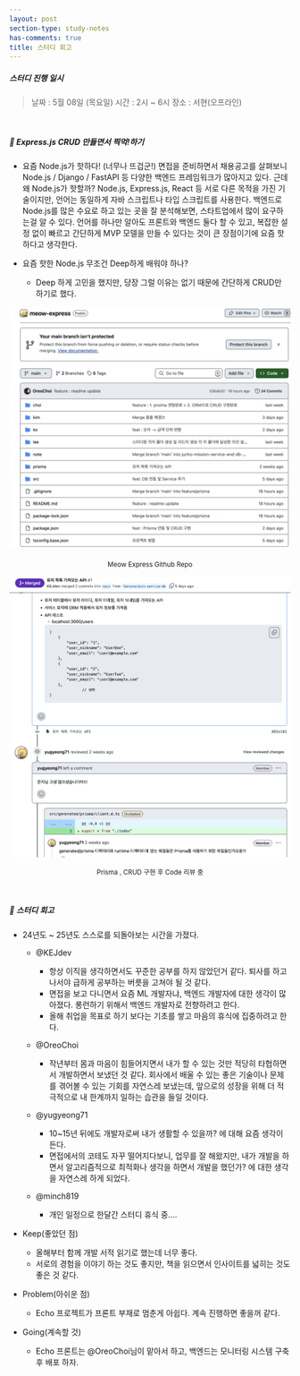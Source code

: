 ```yaml
---
layout: post
section-type: study-notes
has-comments: true
title: 스터디 회고 
---
```


<h5> 스터디 진행 일시</h5>
<blockquote>날짜 : 5월 08일 (목요일)    
시간 : 2시 ~ 6시    
장소 : 서현(오프라인)
</blockquote>

<br>

<h5> 🔧 Express.js CRUD 만들면서 찍먹!하기 </h5>

* 요즘 Node.js가 핫하다! (너무나 뜨겁군!) 면접을 준비하면서 채용공고를 살펴보니 Node.js / Django / FastAPI 등 다양한 백엔드 프레임워크가 많아지고 있다. 근데 왜 Node.js가 핫할까?
    <opinion>Node.js, Express.js, React 등 서로 다른 목적을 가진 기술이지만, 언어는 동일하게 자바 스크립트나 타입 스크립트를 사용한다. 백엔드로 Node.js를 많은 수요로 하고 있는 곳을 잘 분석해보면, 스타트업에서 많이 요구하는걸 알 수 있다. 언어를 하나만 알아도 프론트와 백엔드 둘다 할 수 있고, 복잡한 설정 없이 빠르고 간단하게 MVP 모델을 만들 수 있다는 것이 큰 장점이기에 요즘 핫하다고 생각한다. </opinion>

* 요즘 핫한 Node.js 무조건 Deep하게 배워야 하나?
    * Deep 하게 고민을 했지만, 당장 그럴 이유는 없기 때문에 간단하게 CRUD만 하기로 했다.

![Meow-Express](/img/post_img/express.png)
<small><center> Meow Express Github Repo </center></small>

![Meow-Express2](/img/post_img/express2.png)
<small><center> Prisma , CRUD 구현 후 Code 리뷰 중 </center></small>

<br>  

<h5> 🔧 스터디 회고 </h5>

* 24년도 ~ 25년도 스스로를 되돌아보는 시간을 가졌다.  
    * @KEJdev 
        * 항상 이직을 생각하면서도 꾸준한 공부를 하지 않았던거 같다. 퇴사를 하고나서야 급하게 공부하는 버릇을 고쳐야 될 것 같다.
        * 면접을 보고 다니면서 요즘 ML 개발자냐, 백엔드 개발자에 대한 생각이 많아졌다. 롱런하기 위해서 백엔드 개발자로 전향하려고 한다. 
        * 올해 취업을 목표로 하기 보다는 기초를 쌓고 마음의 휴식에 집중하려고 한다.
    
    * @OreoChoi
        * 작년부터 몸과 마음이 힘들어지면서 내가 할 수 있는 것만 적당히 타협하면서 개발하면서 보냈던 것 같다. 회사에서 배울 수 있는 좋은 기술이나 문제를 겪어볼 수 있는 기회를 자연스레 보냈는데, 앞으로의 성장을 위해 더 적극적으로 내 한계까지 일하는 습관을 들일 것이다.

    * @yugyeong71
        * 10~15년 뒤에도 개발자로써 내가 생활할 수 있을까? 에 대해 요즘 생각이 든다.
        * 면접에서의 코테도 자꾸 떨어지다보니, 업무를 잘 해왔지만, 내가 개발을 하면서 알고리즘적으로 최적화나 생각을 하면서 개발을 했던가? 에 대한 생각을 자연스레 하게 되었다. 
    
    * @minch819
        * 개인 일정으로 한달간 스터디 휴식 중....

* Keep(좋았던 점)
    * 올해부터 함께 개발 서적 읽기로 했는데 너무 좋다.
    * 서로의 경험을 이야기 하는 것도 좋지만, 책을 읽으면서 인사이트를 넓히는 것도 좋은 것 같다.

* Problem(아쉬운 점)
    * Echo 프로젝트가 프론트 부재로 멈춘게 아쉽다. 계속 진행하면 좋을꺼 같다.  

* Going(계속할 것)
    * Echo 프론트는 @OreoChoi님이 맡아서 하고, 백엔드는 모니터링 시스템 구축 후 배포 하자.

